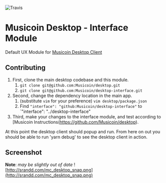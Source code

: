 ![Travis](https://img.shields.io/travis/Desktop/interface.svg?style=for-the-badge)

# Musicoin Desktop - Interface Module
Default UX Module for [Musicoin Desktop Client](https://github.com/Musicoin/desktop)

## Contributing
1. First, clone the main desktop codebase and this module.
    1. `git clone git@github.com:Musicoin/desktop.git`
    2. `git clone git@github.com:Musicoin/desktop-interface.git`
2. Second, change the dependency location in the main app.
    1. (substitute `vim` for your preference) `vim desktop/package.json`
    2. Find `"interface": "github:Musicoin/desktop-interface"` to `"interface": "../desktop-interface"
3. Third, make your changes to the interface module, and test according to [Musicoin Instructions(https://github.com/Musicoin/desktop).


At this point the desktop client should popup and run.  From here on out you should be able to run 'yarn debug' to see the desktop client in action.

## Screenshot 
**Note**: *may be slightly out of date*
![http://srandd.com/mc_desktop_snap.png](http://srandd.com/mc_desktop_snap.png)
